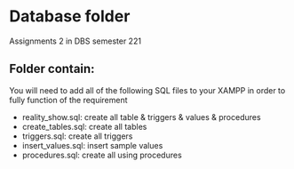 # Database folder
Assignments 2 in DBS semester 221

## Folder contain:
You will need to add all of the following SQL files to your XAMPP in order to fully function of the requirement
* reality_show.sql: create all table & triggers & values & procedures
* create_tables.sql: create all tables
* triggers.sql: create all triggers
* insert_values.sql: insert sample values
* procedures.sql: create all using procedures
